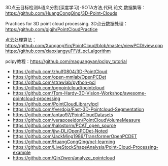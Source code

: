 3D点云目标检测&语义分割(深度学习)-SOTA方法,代码,论文,数据集等：https://github.com/HuangCongQing/3D-Point-Clouds

Practices for 3D point cloud processing. 3D点云数据处理： https://github.com/gjgjh/PointCloudPractice

点云处理算法：https://github.com/XungangYin/PointCloud/blob/master/viewPCD/view.cpp
https://github.com/xiaoxiangyuTF/tf_pcl_algorithm

pclpy教程：https://github.com/maguangyan/pclpy_tutorial

- https://github.com/zhulf0804/3D-PointCloud
- https://github.com/open-mmlab/OpenPCDet
- https://github.com/strawlab/python-pcl
- https://github.com/pgpointcloud/pointcloud
- https://github.com/Tom-Hardy-3D-Vision-Workshop/awesome-pointcloud-processing
- https://github.com/PointCloudLibrary/pcl
- https://github.com/fverdoja/Fast-3D-Pointcloud-Segmentation
- https://github.com/antao97/PointCloudDatasets
- https://github.com/veraposeidon/PointCloudVolumeMeasure
- https://github.com/halostorm/PCAT_open_source
- https://github.com/jjw-DL/OpenPCDet-Noted
- https://github.com/JackMing1986/TransformerOpenPCDET
- https://github.com/HuangCongQing/pcl-learning
- https://github.com/LiveStockShapeAnalysis/Point-Cloud-Processing-example
- https://github.com/QinZiwen/analyze_pointcloud
